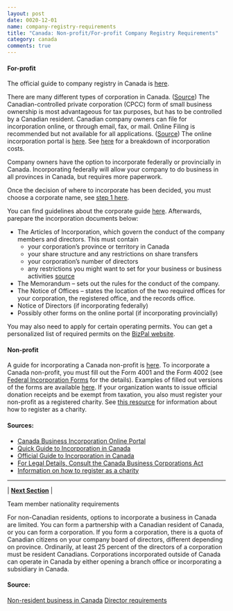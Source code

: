 ```yaml
---
layout: post
date: 0020-12-01
name: company-registry-requirements
title: "Canada: Non-profit/For-profit Company Registry Requirements"
category: canada
comments: true
---
```

#### For-profit
The official guide to company registry in Canada is [here](https://www.ic.gc.ca/eic/site/cd-dgc.nsf/eng/cs06642.html).

There are many different types of corporation in Canada. ([Source](https://www.thebalance.com/types-of-corporations-in-canada-2948060)) The Canadian-controlled private corporation (CPCC) form of small business ownership is most advantageous for tax purposes, but has to be controlled by a Canadian resident. Canadian company owners can file for incorporation online, or through email, fax, or mail. Online Filing is recommended but not available for all applications. ([Source](https://www.ic.gc.ca/eic/site/cd-dgc.nsf/eng/cs05097.html)) The online incorporation portal is [here](https://www.ic.gc.ca/app/scr/cc/CorporationsCanada/hm.html?locale=en_CA). See [here](https://www.thebalance.com/how-much-does-it-cost-to-incorporate-in-canada-2948228) for a breakdown of incorporation costs.

Company owners have the option to incorporate federally or provincially in Canada. Incorporating federally will allow your company to do business in all provinces in Canada, but requires more paperwork.

Once the decision of where to incorporate has been decided, you must choose a corporate name, see [step 1 here](https://www.ic.gc.ca/eic/site/cd-dgc.nsf/eng/cs06642.html).

You can find guidelines about the corporate guide [here](https://www.thebalance.com/how-to-incorporate-your-business-in-canada-2948225). 
Afterwards, parepare the incorporation documents below:
- The Articles of Incorporation, which govern the conduct of the company members and directors. This must contain
   - your corporation’s province or territory in Canada
   - your share structure and any restrictions on share transfers
   - your corporation’s number of directors
   - any restrictions you might want to set for your business or business activities [source](https://www.ic.gc.ca/eic/site/cd-dgc.nsf/eng/cs06642.html)
- The Memorandum – sets out the rules for the conduct of the company.
- The Notice of Offices – states the location of the two required offices for your corporation, the registered office, and the records office.
- Notice of Directors (if incorporating federally)
- Possibly other forms on the online portal (if incorporating provincially)

You may also need to apply for certain operating permits. You can get a personalized list of required permits on the [BizPal website](http://www.cloudacl.com/blockpage/?app=chrome_antiporn&ver=0.19.8.0&url=bizpal.ca&cid=2&nv=true&lang=en-US&raw=http%3A%2F%2Fwww.bizpal.ca%2Fen%2F).


#### Non-profit
A guide for incorporating a Canada non-profit is [here](https://www.ic.gc.ca/eic/site/cd-dgc.nsf/eng/cs04970.html).
To incorporate a Canada non-profit, you must fill out the Form 4001 and the Form 4002 (see [Federal Incorporation Forms](https://www.ic.gc.ca/eic/site/cd-dgc.nsf/eng/cs05260.html) for the details). Examples of filled out versions of the forms are available [here](https://www.ic.gc.ca/eic/site/cd-dgc.nsf/eng/cs05016.html).
If your organization wants to issue official donation receipts and be exempt from taxation, you also must register your non-profit as a registered charity. See [this resource](https://www.canada.ca/en/revenue-agency/services/charities-giving/charities/applying-registration.html) for information about how to register as a charity.

#### Sources: 
- [Canada Business Incorporation Online Portal](https://www.ic.gc.ca/app/scr/cc/CorporationsCanada/hm.html?locale=en_CA)
- [Quick Guide to Incorporation in Canada](https://www.thebalance.com/how-to-incorporate-your-business-in-canada-2948225)
- [Official Guide to Incorporation in Canada](https://www.ic.gc.ca/eic/site/cd-dgc.nsf/eng/cs06642.html)
- [For Legal Details, Consult the Canada Business Corporations Act](https://www.canlii.org/en/ca/laws/stat/rsc-1985-c-c-44/latest/rsc-1985-c-c-44.html)
- [Information on how to register as a charity](https://www.canada.ca/en/revenue-agency/services/charities-giving/charities/applying-registration.html)
---
| **[Next Section]( https://neo-project.github.io/global-blockchain-compliance-hub//canada/canada-team-member-nationality-requirements.html)** |



Team member nationality requirements

For non-Canadian residents, options to incorporate a business in Canada are limited. You can form a partnership with a Canadian resident of Canada, or you can form a corporation. If you form a corporation, there is a quota of Canadian citizens on your company board of directors, different depending on province. Ordinarily, at least 25 percent of the directors of a corporation must be resident Canadians. Corporations incorporated outside of Canada can operate in Canada by either opening a branch office or incorporating a subsidiary in Canada.

#### Source:
[Non-resident business in Canada](https://www.thebalance.com/nonresident-business-in-canada-2948595)
[Director requirements](https://www.ic.gc.ca/eic/site/cd-dgc.nsf/eng/cs06643.html#toc-01.01)
